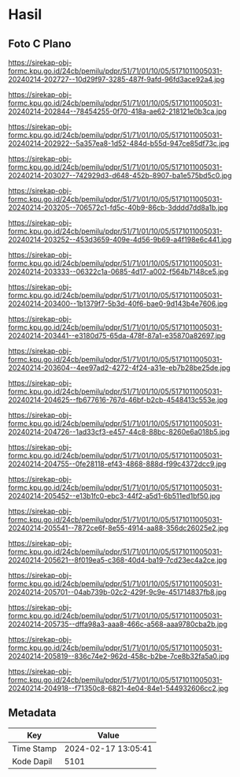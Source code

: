 # Hasil

## Foto C Plano

https://sirekap-obj-formc.kpu.go.id/24cb/pemilu/pdpr/51/71/01/10/05/5171011005031-20240214-202727--10d29f97-3285-487f-9afd-96fd3ace92a4.jpg

https://sirekap-obj-formc.kpu.go.id/24cb/pemilu/pdpr/51/71/01/10/05/5171011005031-20240214-202844--78454255-0f70-418a-ae62-218121e0b3ca.jpg

https://sirekap-obj-formc.kpu.go.id/24cb/pemilu/pdpr/51/71/01/10/05/5171011005031-20240214-202922--5a357ea8-1d52-484d-b55d-947ce85df73c.jpg

https://sirekap-obj-formc.kpu.go.id/24cb/pemilu/pdpr/51/71/01/10/05/5171011005031-20240214-203027--742929d3-d648-452b-8907-ba1e575bd5c0.jpg

https://sirekap-obj-formc.kpu.go.id/24cb/pemilu/pdpr/51/71/01/10/05/5171011005031-20240214-203205--706572c1-fd5c-40b9-86cb-3dddd7dd8a1b.jpg

https://sirekap-obj-formc.kpu.go.id/24cb/pemilu/pdpr/51/71/01/10/05/5171011005031-20240214-203252--453d3659-409e-4d56-9b69-a4f198e6c441.jpg

https://sirekap-obj-formc.kpu.go.id/24cb/pemilu/pdpr/51/71/01/10/05/5171011005031-20240214-203333--06322c1a-0685-4d17-a002-f564b7148ce5.jpg

https://sirekap-obj-formc.kpu.go.id/24cb/pemilu/pdpr/51/71/01/10/05/5171011005031-20240214-203400--1b1379f7-5b3d-40f6-bae0-9d143b4e7606.jpg

https://sirekap-obj-formc.kpu.go.id/24cb/pemilu/pdpr/51/71/01/10/05/5171011005031-20240214-203441--e3180d75-65da-478f-87a1-e35870a82697.jpg

https://sirekap-obj-formc.kpu.go.id/24cb/pemilu/pdpr/51/71/01/10/05/5171011005031-20240214-203604--4ee97ad2-4272-4f24-a31e-eb7b28be25de.jpg

https://sirekap-obj-formc.kpu.go.id/24cb/pemilu/pdpr/51/71/01/10/05/5171011005031-20240214-204625--fb677616-767d-46bf-b2cb-4548413c553e.jpg

https://sirekap-obj-formc.kpu.go.id/24cb/pemilu/pdpr/51/71/01/10/05/5171011005031-20240214-204726--1ad33cf3-e457-44c8-88bc-8260e6a018b5.jpg

https://sirekap-obj-formc.kpu.go.id/24cb/pemilu/pdpr/51/71/01/10/05/5171011005031-20240214-204755--0fe28118-ef43-4868-888d-f99c4372dcc9.jpg

https://sirekap-obj-formc.kpu.go.id/24cb/pemilu/pdpr/51/71/01/10/05/5171011005031-20240214-205452--e13b1fc0-ebc3-44f2-a5d1-6b511ed1bf50.jpg

https://sirekap-obj-formc.kpu.go.id/24cb/pemilu/pdpr/51/71/01/10/05/5171011005031-20240214-205541--7872ce6f-8e55-4914-aa88-356dc26025e2.jpg

https://sirekap-obj-formc.kpu.go.id/24cb/pemilu/pdpr/51/71/01/10/05/5171011005031-20240214-205621--8f019ea5-c368-40d4-ba19-7cd23ec4a2ce.jpg

https://sirekap-obj-formc.kpu.go.id/24cb/pemilu/pdpr/51/71/01/10/05/5171011005031-20240214-205701--04ab739b-02c2-429f-9c9e-451714837fb8.jpg

https://sirekap-obj-formc.kpu.go.id/24cb/pemilu/pdpr/51/71/01/10/05/5171011005031-20240214-205735--dffa98a3-aaa8-466c-a568-aaa9780cba2b.jpg

https://sirekap-obj-formc.kpu.go.id/24cb/pemilu/pdpr/51/71/01/10/05/5171011005031-20240214-205819--836c74e2-962d-458c-b2be-7ce8b32fa5a0.jpg

https://sirekap-obj-formc.kpu.go.id/24cb/pemilu/pdpr/51/71/01/10/05/5171011005031-20240214-204918--f71350c8-6821-4e04-84e1-544932606cc2.jpg


## Metadata

| Key        | Value               |
| ---------- | ------------------- |
| Time Stamp | 2024-02-17 13:05:41 |
| Kode Dapil | 5101                |



